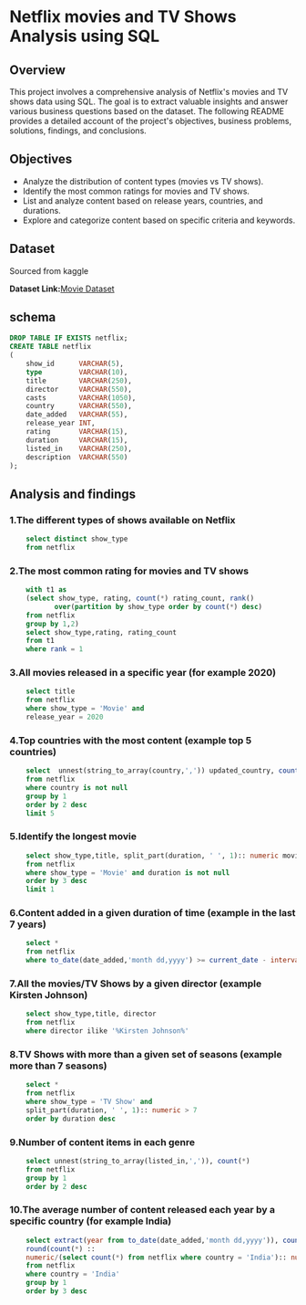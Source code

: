 # Netflix movies and TV Shows Analysis using SQL

## Overview
This project involves a comprehensive analysis of Netflix's movies and TV shows data using SQL. The goal is to extract valuable insights and answer various business questions based on the dataset. The following README provides a detailed account of the project's objectives, business problems, solutions, findings, and conclusions.

## Objectives
- Analyze the distribution of content types (movies vs TV shows).
- Identify the most common ratings for movies and TV shows.
- List and analyze content based on release years, countries, and durations.
- Explore and categorize content based on specific criteria and keywords.

## Dataset
Sourced from kaggle

**Dataset Link:**[Movie Dataset](https://www.kaggle.com/datasets/shivamb/netflix-shows?resource=download)

## schema
```sql
DROP TABLE IF EXISTS netflix;
CREATE TABLE netflix
(
    show_id      VARCHAR(5),
    type         VARCHAR(10),
    title        VARCHAR(250),
    director     VARCHAR(550),
    casts        VARCHAR(1050),
    country      VARCHAR(550),
    date_added   VARCHAR(55),
    release_year INT,
    rating       VARCHAR(15),
    duration     VARCHAR(15),
    listed_in    VARCHAR(250),
    description  VARCHAR(550)
);

```
## Analysis and findings
### 1.The different types of shows available on Netflix
	
```sql
	select distinct show_type
	from netflix
```

### 2.The most common rating for movies and TV shows
```sql
	with t1 as
	(select show_type, rating, count(*) rating_count, rank() 
	       over(partition by show_type order by count(*) desc)
	from netflix
	group by 1,2)
	select show_type,rating, rating_count
	from t1
	where rank = 1
```

### 3.All movies released in a specific year (for example 2020)
```sql	
	select title
	from netflix
	where show_type = 'Movie' and
	release_year = 2020
```

### 4.Top countries with the most content (example top 5 countries)
```sql
	select 	unnest(string_to_array(country,',')) updated_country, count(*) content_count
	from netflix
	where country is not null
	group by 1
	order by 2 desc
	limit 5
```

### 5.Identify the longest movie
	
```sql
	select show_type,title, split_part(duration, ' ', 1):: numeric movie_duration
	from netflix
	where show_type = 'Movie' and duration is not null
	order by 3 desc
	limit 1
```

### 6.Content added in a given duration of time (example in the last 7 years)
```sql	
	select *
	from netflix
	where to_date(date_added,'month dd,yyyy') >= current_date - interval '7 years'
```
### 7.All the movies/TV Shows by a given director (example Kirsten Johnson)
```sql	
	select show_type,title, director
	from netflix
	where director ilike '%Kirsten Johnson%'
```

### 8.TV Shows with more than a given set of seasons (example more than 7 seasons)
```sql
	select *
	from netflix
	where show_type = 'TV Show' and
	split_part(duration, ' ', 1):: numeric > 7
	order by duration desc
```

### 9.Number of content items in each genre
```sql
	select unnest(string_to_array(listed_in,',')), count(*)
	from netflix
	group by 1
	order by 2 desc
```

### 10.The average number of content released each year by a specific country (for example India)
``` sql
	select extract(year from to_date(date_added,'month dd,yyyy')), count(*) content_count,
	round(count(*) :: 
	numeric/(select count(*) from netflix where country = 'India'):: numeric* 100,2)
	from netflix
	where country = 'India'
	group by 1
	order by 3 desc
```
